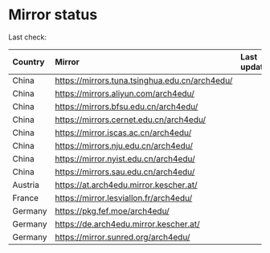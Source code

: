<script src="./time.js"></script>
# Mirror status
Last check: <script type="text/javascript">localize(1724294376.3712132);</script>

|Country|Mirror|Last update|
|:------|:-----|:----------|
|China|https://mirrors.tuna.tsinghua.edu.cn/arch4edu/|<script type="text/javascript">localize(1724265560);</script>|
|China|https://mirrors.aliyun.com/arch4edu/|<script type="text/javascript">localize(1724265560);</script>|
|China|https://mirrors.bfsu.edu.cn/arch4edu/|<script type="text/javascript">localize(1724265560);</script>|
|China|https://mirrors.cernet.edu.cn/arch4edu/|<script type="text/javascript">localize(1724265560);</script>|
|China|https://mirror.iscas.ac.cn/arch4edu/|<script type="text/javascript">localize(1724265560);</script>|
|China|https://mirrors.nju.edu.cn/arch4edu/|<script type="text/javascript">localize(1724179006);</script>|
|China|https://mirror.nyist.edu.cn/arch4edu/|<script type="text/javascript">localize(1724222360);</script>|
|China|https://mirrors.sau.edu.cn/arch4edu/|<script type="text/javascript">localize(1724265560);</script>|
|Austria|https://at.arch4edu.mirror.kescher.at/|<script type="text/javascript">localize(1724265560);</script>|
|France|https://mirror.lesviallon.fr/arch4edu/|<script type="text/javascript">localize(1724265560);</script>|
|Germany|https://pkg.fef.moe/arch4edu/|<script type="text/javascript">localize(1724265560);</script>|
|Germany|https://de.arch4edu.mirror.kescher.at/|<script type="text/javascript">localize(1724265560);</script>|
|Germany|https://mirror.sunred.org/arch4edu/|<script type="text/javascript">localize(1724265560);</script>|

<script src="./tablefilter/tablefilter.js"></script>
<script src="./table.js"></script>